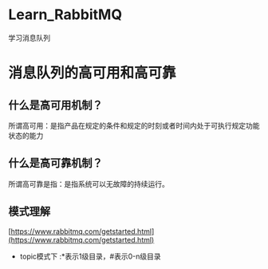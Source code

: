 # Learn_RabbitMQ
学习消息队列

# 消息队列的高可用和高可靠
## 什么是高可用机制？
所谓高可用：是指产品在规定的条件和规定的时刻或者时间内处于可执行规定功能状态的能力

## 什么是高可靠机制？
所谓高可靠是指：是指系统可以无故障的持续运行。

## 模式理解
[https://www.rabbitmq.com/getstarted.html](https://www.rabbitmq.com/getstarted.html)
- topic模式下 :*表示1级目录，#表示0-n级目录
